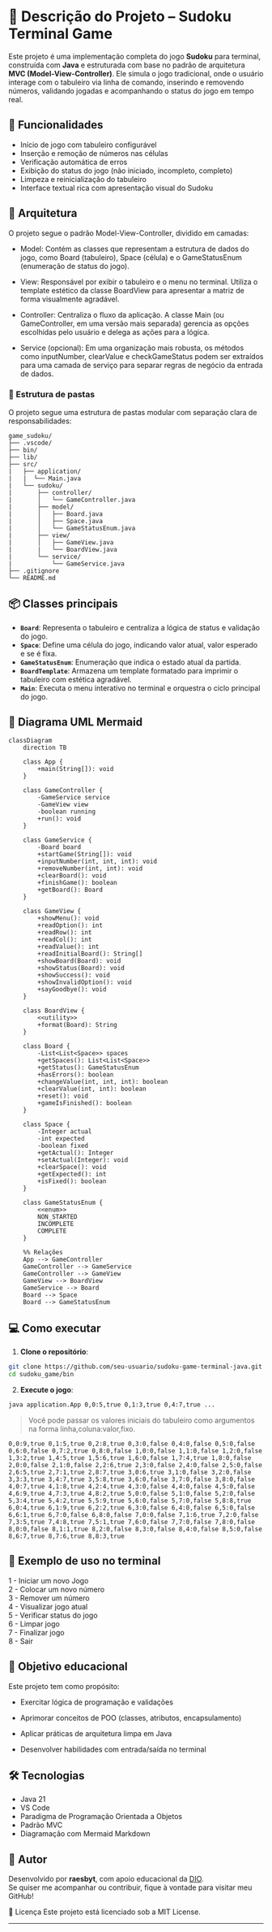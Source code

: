 # 🧩 Descrição do Projeto – Sudoku Terminal Game

Este projeto é uma implementação completa do jogo **Sudoku** para terminal, construída com **Java** e estruturada com base no padrão de arquitetura **MVC (Model-View-Controller)**. Ele simula o jogo tradicional, onde o usuário interage com o tabuleiro via linha de comando, inserindo e removendo números, validando jogadas e acompanhando o status do jogo em tempo real.

## 🚀 Funcionalidades

- Início de jogo com tabuleiro configurável
- Inserção e remoção de números nas células
- Verificação automática de erros
- Exibição do status do jogo (não iniciado, incompleto, completo)
- Limpeza e reinicialização do tabuleiro
- Interface textual rica com apresentação visual do Sudoku

## 🧱 Arquitetura
O projeto segue o padrão Model-View-Controller, dividido em camadas:

- Model: Contém as classes que representam a estrutura de dados do jogo, como Board (tabuleiro), Space (célula) e o GameStatusEnum (enumeração de status do jogo).

- View: Responsável por exibir o tabuleiro e o menu no terminal. Utiliza o template estético da classe BoardView para apresentar a matriz de forma visualmente agradável.

- Controller: Centraliza o fluxo da aplicação. A classe Main (ou GameController, em uma versão mais separada) gerencia as opções escolhidas pelo usuário e delega as ações para a lógica.

- Service (opcional): Em uma organização mais robusta, os métodos como inputNumber, clearValue e checkGameStatus podem ser extraídos para uma camada de serviço para separar regras de negócio da entrada de dados.

### 📁 Estrutura de pastas 

O projeto segue uma estrutura de pastas modular com separação clara de responsabilidades:
```
game_sudoku/
├── .vscode/
├── bin/
├── lib/
├── src/
|   ├── application/
|   |  └── Main.java
|   └── sudoku/
|       ├── controller/
|       │   └── GameController.java
|       ├── model/
|       │   ├── Board.java
|       │   ├── Space.java
|       │   └── GameStatusEnum.java
|       ├── view/
|       │   ├── GameView.java
|       |   └── BoardView.java
|       └── service/
|           └── GameService.java
├── .gitignore
└── README.md
```

## 📦 Classes principais

- **`Board`**: Representa o tabuleiro e centraliza a lógica de status e validação do jogo.
- **`Space`**: Define uma célula do jogo, indicando valor atual, valor esperado e se é fixa.
- **`GameStatusEnum`**: Enumeração que indica o estado atual da partida.
- **`BoardTemplate`**: Armazena um template formatado para imprimir o tabuleiro com estética agradável.
- **`Main`**: Executa o menu interativo no terminal e orquestra o ciclo principal do jogo.

## 🧬 Diagrama UML Mermaid

````
classDiagram
    direction TB

    class App {
        +main(String[]): void
    }

    class GameController {
        -GameService service
        -GameView view
        -boolean running
        +run(): void
    }

    class GameService {
        -Board board
        +startGame(String[]): void
        +inputNumber(int, int, int): void
        +removeNumber(int, int): void
        +clearBoard(): void
        +finishGame(): boolean
        +getBoard(): Board
    }

    class GameView {
        +showMenu(): void
        +readOption(): int
        +readRow(): int
        +readCol(): int
        +readValue(): int
        +readInitialBoard(): String[]
        +showBoard(Board): void
        +showStatus(Board): void
        +showSuccess(): void
        +showInvalidOption(): void
        +sayGoodbye(): void
    }

    class BoardView {
        <<utility>>
        +format(Board): String
    }

    class Board {
        -List<List<Space>> spaces
        +getSpaces(): List<List<Space>>
        +getStatus(): GameStatusEnum
        +hasErrors(): boolean
        +changeValue(int, int, int): boolean
        +clearValue(int, int): boolean
        +reset(): void
        +gameIsFinished(): boolean
    }

    class Space {
        -Integer actual
        -int expected
        -boolean fixed
        +getActual(): Integer
        +setActual(Integer): void
        +clearSpace(): void
        +getExpected(): int
        +isFixed(): boolean
    }

    class GameStatusEnum {
        <<enum>>
        NON_STARTED
        INCOMPLETE
        COMPLETE
    }

    %% Relações
    App --> GameController
    GameController --> GameService
    GameController --> GameView
    GameView --> BoardView
    GameService --> Board
    Board --> Space
    Board --> GameStatusEnum
````

## 💻 Como executar

1. **Clone o repositório**:

```bash
git clone https://github.com/seu-usuario/sudoku-game-terminal-java.git
cd sudoku_game/bin
```
2. **Execute o jogo**:

```bash
java application.App 0,0:5,true 0,1:3,true 0,4:7,true ...
```

> Você pode passar os valores iniciais do tabuleiro como argumentos na forma linha,coluna:valor,fixo.
````
0,0:9,true 0,1:5,true 0,2:8,true 0,3:0,false 0,4:0,false 0,5:0,false 0,6:0,false 0,7:2,true 0,8:0,false 1,0:0,false 1,1:0,false 1,2:0,false 1,3:2,true 1,4:5,true 1,5:6,true 1,6:0,false 1,7:4,true 1,8:0,false 2,0:0,false 2,1:0,false 2,2:6,true 2,3:0,false 2,4:0,false 2,5:0,false 2,6:5,true 2,7:1,true 2,8:7,true 3,0:6,true 3,1:0,false 3,2:0,false 3,3:3,true 3,4:7,true 3,5:8,true 3,6:0,false 3,7:0,false 3,8:0,false 4,0:7,true 4,1:8,true 4,2:4,true 4,3:0,false 4,4:0,false 4,5:0,false 4,6:9,true 4,7:3,true 4,8:2,true 5,0:0,false 5,1:0,false 5,2:0,false 5,3:4,true 5,4:2,true 5,5:9,true 5,6:0,false 5,7:0,false 5,8:8,true 6,0:4,true 6,1:9,true 6,2:2,true 6,3:0,false 6,4:0,false 6,5:0,false 6,6:1,true 6,7:0,false 6,8:0,false 7,0:0,false 7,1:6,true 7,2:0,false 7,3:5,true 7,4:8,true 7,5:1,true 7,6:0,false 7,7:0,false 7,8:0,false 8,0:0,false 8,1:1,true 8,2:0,false 8,3:0,false 8,4:0,false 8,5:0,false 8,6:7,true 8,7:6,true 8,8:3,true
````
## 🧠 Exemplo de uso no terminal

1 - Iniciar um novo Jogo<br>
2 - Colocar um novo número<br>
3 - Remover um número<br>
4 - Visualizar jogo atual<br>
5 - Verificar status do jogo<br>
6 - Limpar jogo<br>
7 - Finalizar jogo<br>
8 - Sair<br>


## 🎯 Objetivo educacional

Este projeto tem como propósito:

- Exercitar lógica de programação e validações

- Aprimorar conceitos de POO (classes, atributos, encapsulamento)

- Aplicar práticas de arquitetura limpa em Java

- Desenvolver habilidades com entrada/saída no terminal


## 🛠️ Tecnologias

- Java 21
- VS Code
- Paradigma de Programação Orientada a Objetos
- Padrão MVC
- Diagramação com Mermaid Markdown


## 👤 Autor

Desenvolvido por **raesbyt**, com apoio educacional da [DIO](https://dio.me).  
Se quiser me acompanhar ou contribuir, fique à vontade para visitar meu GitHub!

📄 Licença
Este projeto está licenciado sob a MIT License.

---
